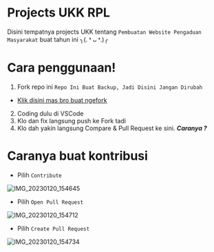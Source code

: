 # Projects UKK RPL
Disini tempatnya projects UKK tentang `Pembuatan Website Pengaduan Masyarakat` buat tahun ini ╮⁠(⁠.⁠ ⁠❛⁠ ⁠ᴗ⁠ ⁠❛⁠.⁠)⁠╭

# Cara penggunaan!
1. Fork repo ini `Repo Ini Buat Backup, Jadi Disini Jangan Dirubah`
- [Klik disini mas bro buat ngefork](https://github.com/UKKWariors/Website-Pengaduan-Masyarakat/fork)
2. Coding dulu di VSCode
3. Klo dan fix langsung push ke Fork tadi
4. Klo dah yakin langsung Compare & Pull Request ke sini. ***Caranya ?***

# Caranya buat kontribusi 
- Pilih `Contribute`

![IMG_20230120_154645](https://user-images.githubusercontent.com/50316075/213654461-aed01793-d706-4b8e-9f67-c39551d2355a.jpg)

- Pilih `Open Pull Request`

![IMG_20230120_154712](https://user-images.githubusercontent.com/50316075/213654474-c825daa1-845a-4c01-aa1c-ce1eca547c87.jpg)

- Pilih `Create Pull Request`

![IMG_20230120_154734](https://user-images.githubusercontent.com/50316075/213654481-19879235-c4db-408b-b8d9-62365623e2ce.jpg)
